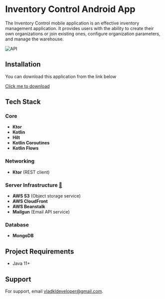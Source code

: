 
# Inventory Control Android App

The Inventory Control mobile application is an effective inventory management application. It provides users with the ability to create their own organizations or join existing ones, configure organization parameters, and manage the warehouse. 

![API](https://img.shields.io/badge/API-30+-green)

## Installation

You can download this application from the link below

[Click me to download](https://github.com/vladkk04/InventoryControl/releases/download/v0.0.1/InventoryControl.apk) 

    
## Tech Stack

### Core
- **Ktor**
- **Kotlin**
- **Hilt**
- **Kotlin Coroutines** 
- **Kotlin Flows**

### Networking
- **Ktor** (REST client)

### Server Infrastructure [🔗](https://github.com/vladkk04/InventoryControl-Server)
- **AWS S3** (Object storage service)
- **AWS CloudFront** 
- **AWS Beanstalk**
- **Mailgun** (Email API service)

### Database
- **MongoDB**


## Project Requirements

- Java 11+


## Support

For support, email vladkldeveloper@gmail.com.

